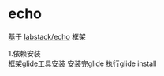 # echo

基于 [labstack/echo](https://github.com/labstack/echo) 框架

1.依赖安装<br>
[框架glide工具安装](https://www.jianshu.com/p/de8e23acd6a4) 
安装完glide 执行glide install
